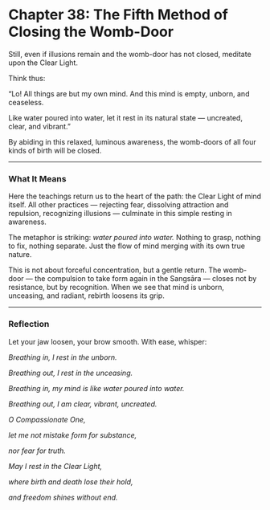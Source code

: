 # Chapter 38: The Fifth Method of Closing the Womb-Door

Still, even if illusions remain and the womb-door has not closed, meditate upon the Clear Light.

Think thus:

“Lo! All things are but my own mind. And this mind is empty, unborn, and ceaseless.

Like water poured into water, let it rest in its natural state — uncreated, clear, and vibrant.”

By abiding in this relaxed, luminous awareness, the womb-doors of all four kinds of birth will be closed.

---

### What It Means

Here the teachings return us to the heart of the path: the Clear Light of mind itself. All other practices — rejecting fear, dissolving attraction and repulsion, recognizing illusions — culminate in this simple resting in awareness.

The metaphor is striking: *water poured into water.* Nothing to grasp, nothing to fix, nothing separate. Just the flow of mind merging with its own true nature.

This is not about forceful concentration, but a gentle return. The womb-door — the compulsion to take form again in the Sangsāra — closes not by resistance, but by recognition. When we see that mind is unborn, unceasing, and radiant, rebirth loosens its grip.

---

### Reflection

Let your jaw loosen, your brow smooth. With ease, whisper:

*Breathing in, I rest in the unborn.*

*Breathing out, I rest in the unceasing.*

*Breathing in, my mind is like water poured into water.*

*Breathing out, I am clear, vibrant, uncreated.*

*O Compassionate One,*

*let me not mistake form for substance,*

*nor fear for truth.*

*May I rest in the Clear Light,*

*where birth and death lose their hold,*

*and freedom shines without end.*
